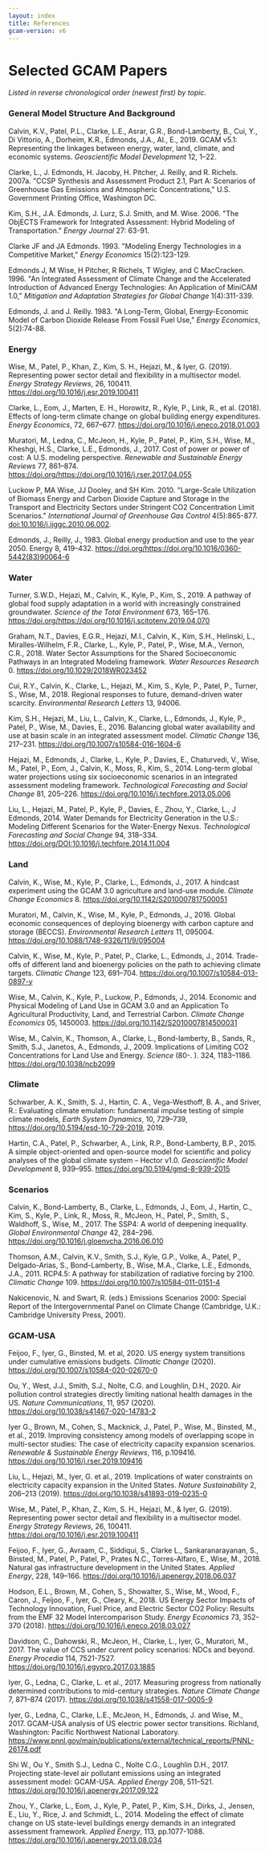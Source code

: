 ```yaml
---
layout: index
title: References
gcam-version: v6
---
```


**Selected GCAM Papers**
====================================

*Listed in reverse chronological order (newest first) by topic.*

### General Model Structure And Background

Calvin, K.V., Patel, P.L., Clarke, L.E., Asrar, G.R., Bond-Lamberty, B., Cui, Y., Di Vittorio, A., Dorheim, K.R., Edmonds, J.A., Al., E., 2019. GCAM v5.1: Representing the linkages between energy, water, land, climate, and economic systems. *Geoscientific Model Development* 12, 1–22.

Clarke, L., J. Edmonds, H. Jacoby, H. Pitcher, J. Reilly, and R. Richels. 2007a. "CCSP Synthesis and Assessment Product 2.1, Part A: Scenarios of Greenhouse Gas Emissions and Atmospheric Concentrations," U.S. Government Printing Office, Washington DC.

Kim, S.H., J.A. Edmonds, J. Lurz, S.J. Smith, and M. Wise. 2006. "The ObjECTS Framework for Integrated Assessment: Hybrid Modeling of Transportation." *Energy Journal* 27: 63-91.

Clarke JF and JA Edmonds. 1993. "Modeling Energy Technologies in a Competitive Market," *Energy Economics* 15(2):123-129.

Edmonds J, M Wise, H Pitcher, R Richels, T Wigley, and C MacCracken. 1996. "An Integrated Assessment of Climate Change and the Accelerated Introduction of Advanced Energy Technologies: An Application of MiniCAM 1.0," *Mitigation and Adaptation Strategies for Global Change* 1(4):311-339.

Edmonds, J. and J. Reilly. 1983. "A Long-Term, Global, Energy-Economic Model of Carbon Dioxide Release From Fossil Fuel Use," *Energy Economics*, 5(2):74-88.

### Energy

Wise, M., Patel, P., Khan, Z., Kim, S. H., Hejazi, M., & Iyer, G. (2019). Representing power sector detail and flexibility in a multisector model. *Energy Strategy Reviews*, 26, 100411. https://doi.org/10.1016/j.esr.2019.100411

Clarke, L., Eom, J., Marten, E. H., Horowitz, R., Kyle, P., Link, R., et al. (2018). Effects of long-term climate change on global building energy expenditures. *Energy Economics*, 72, 667–677. https://doi.org/10.1016/j.eneco.2018.01.003

Muratori, M., Ledna, C., McJeon, H., Kyle, P., Patel, P., Kim, S.H., Wise, M., Kheshgi, H.S., Clarke, L.E., Edmonds, J., 2017. Cost of power or power of cost: A U.S. modeling perspective. *Renewable and Sustainable Energy Reviews* 77, 861–874. https://doi.org/https://doi.org/10.1016/j.rser.2017.04.055

Luckow P, MA Wise, JJ Dooley, and SH Kim. 2010. "Large-Scale Utilization of Biomass Energy and Carbon Dioxide Capture and Storage in the Transport and Electricity Sectors under Stringent CO2 Concentration Limit Scenarios." *International Journal of Greenhouse Gas Control* 4(5):865-877. [doi:10.1016/j.ijggc.2010.06.002](http://dx.doi.org/10.1016/j.ijggc.2010.06.002).

Edmonds, J., Reilly, J., 1983. Global energy production and use to the year 2050. Energy 8, 419–432. https://doi.org/https://doi.org/10.1016/0360-5442(83)90064-6

### Water

Turner, S.W.D., Hejazi, M., Calvin, K., Kyle, P., Kim, S., 2019. A pathway of global food supply adaptation in a world with increasingly constrained groundwater. *Science of the Total Environment* 673, 165–176. https://doi.org/https://doi.org/10.1016/j.scitotenv.2019.04.070

Graham, N.T., Davies, E.G.R., Hejazi, M.I., Calvin, K., Kim, S.H., Helinski, L., Miralles-Wilhelm, F.R., Clarke, L., Kyle, P., Patel, P., Wise, M.A., Vernon, C.R., 2018. Water Sector Assumptions for the Shared Socioeconomic Pathways in an Integrated Modeling framework. *Water Resources Research* 0. https://doi.org/10.1029/2018WR023452

Cui, R.Y., Calvin, K., Clarke, L., Hejazi, M., Kim, S., Kyle, P., Patel, P., Turner, S., Wise, M., 2018. Regional responses to future, demand-driven water scarcity. *Environmental Research Letters* 13, 94006.

Kim, S.H., Hejazi, M., Liu, L., Calvin, K., Clarke, L., Edmonds, J., Kyle, P., Patel, P., Wise, M., Davies, E., 2016. Balancing global water availability and use at basin scale in an integrated assessment model. *Climatic Change*  136, 217–231. https://doi.org/10.1007/s10584-016-1604-6

Hejazi, M., Edmonds, J., Clarke, L., Kyle, P., Davies, E., Chaturvedi, V., Wise, M., Patel, P., Eom, J., Calvin, K., Moss, R., Kim, S., 2014. Long-term global water projections using six socioeconomic scenarios in an integrated assessment modeling framework. *Technological Forecasting and Social Change* 81, 205–226. https://doi.org/10.1016/j.techfore.2013.05.006

Liu, L., Hejazi, M., Patel, P., Kyle, P., Davies, E., Zhou, Y., Clarke, L., J Edmonds, 2014. Water Demands for Electricity Generation in the U.S.: Modeling Different Scenarios for the Water-Energy Nexus. *Technological Forecasting and Social Change* 94, 318–334. https://doi.org/DOI:10.1016/j.techfore.2014.11.004

### Land

Calvin, K., Wise, M., Kyle, P., Clarke, L., Edmonds, J., 2017. A hindcast experiment using the GCAM 3.0 agriculture and land-use module. *Climate Change Economics* 8. https://doi.org/10.1142/S2010007817500051

Muratori, M., Calvin, K., Wise, M., Kyle, P., Edmonds, J., 2016. Global economic consequences of deploying bioenergy with carbon capture and storage (BECCS). *Environmental Research Letters* 11, 095004. https://doi.org/10.1088/1748-9326/11/9/095004

Calvin, K., Wise, M., Kyle, P., Patel, P., Clarke, L., Edmonds, J., 2014. Trade-offs of different land and bioenergy policies on the path to achieving climate targets. *Climatic Change* 123, 691–704. https://doi.org/10.1007/s10584-013-0897-y

Wise, M., Calvin, K., Kyle, P., Luckow, P., Edmonds, J., 2014. Economic and Physical Modeling of Land Use in GCAM 3.0 and an Application To Agricultural Productivity, Land, and Terrestrial Carbon. *Climate Change Economics* 05, 1450003. https://doi.org/10.1142/S2010007814500031

Wise, M., Calvin, K., Thomson, A., Clarke, L., Bond-lamberty, B., Sands, R., Smith, S.J., Janetos, A., Edmonds, J., 2009. Implications of Limiting CO2 Concentrations for Land Use and Energy. *Science* (80-. ). 324, 1183–1186. https://doi.org/10.1038/ncb2099

### Climate

Schwarber, A. K., Smith, S. J., Hartin, C. A., Vega-Westhoff, B. A., and Sriver, R.: Evaluating climate emulation: fundamental impulse testing of simple climate models, *Earth System Dynamics*, 10, 729–739, https://doi.org/10.5194/esd-10-729-2019, 2019.

Hartin, C.A., Patel, P., Schwarber, A., Link, R.P., Bond-Lamberty, B.P., 2015. A simple object-oriented and open-source model for scientific and policy analyses of the global climate system – Hector v1.0. *Geoscientific Model Development* 8, 939–955. https://doi.org/10.5194/gmd-8-939-2015

### Scenarios

Calvin, K., Bond-Lamberty, B., Clarke, L., Edmonds, J., Eom, J., Hartin, C., Kim, S., Kyle, P., Link, R., Moss, R., McJeon, H., Patel, P., Smith, S., Waldhoff, S., Wise, M., 2017. The SSP4: A world of deepening inequality. *Global Environmental Change* 42, 284–296. https://doi.org/10.1016/j.gloenvcha.2016.06.010

Thomson, A.M., Calvin, K.V., Smith, S.J., Kyle, G.P., Volke, A., Patel, P., Delgado-Arias, S., Bond-Lamberty, B., Wise, M.A., Clarke, L.E., Edmonds, J.A., 2011. RCP4.5: A pathway for stabilization of radiative forcing by 2100. *Climatic Change* 109. https://doi.org/10.1007/s10584-011-0151-4

Nakicenovic, N. and Swart, R. (eds.) Emissions Scenarios 2000: Special Report of the Intergovernmental Panel on Climate Change (Cambridge, U.K.: Cambridge University Press, 2001).

### GCAM-USA

Feijoo, F., Iyer, G., Binsted, M. et al, 2020. US energy system transitions under cumulative emissions budgets. *Climatic Change* (2020). https://doi.org/10.1007/s10584-020-02670-0

Ou, Y., West, J.J., Smith, S.J., Nolte, C.G. and Loughlin, D.H., 2020. Air pollution control strategies directly limiting national health damages in the US. *Nature Communications*, 11, 957 (2020). https://doi.org/10.1038/s41467-020-14783-2

Iyer G., Brown, M., Cohen, S., Macknick, J., Patel, P., Wise, M., Binsted, M., et al., 2019. Improving consistency among models of overlapping scope in multi-sector studies: The case of electricity capacity expansion scenarios. *Renewable & Sustainable Energy Reviews*, 116, p.109416. https://doi.org/10.1016/j.rser.2019.109416

Liu, L., Hejazi, M., Iyer, G. et al., 2019. Implications of water constraints on electricity capacity expansion in the United States. *Nature Sustainability* 2, 206–213 (2019). https://doi.org/10.1038/s41893-019-0235-0

Wise, M., Patel, P., Khan, Z., Kim, S. H., Hejazi, M., & Iyer, G. (2019). Representing power sector detail and flexibility in a multisector model. *Energy Strategy Reviews*, 26, 100411. https://doi.org/10.1016/j.esr.2019.100411

Feijoo, F., Iyer, G., Avraam, C., Siddiqui, S., Clarke L., Sankaranarayanan, S., Binsted, M., Patel, P., Patel, P., Prates N.C., Torres-Alfaro, E., Wise, M., 2018. Natural gas infrastructure development in the United States. *Applied Energy*, 228, 149–166. https://doi.org/10.1016/j.apenergy.2018.06.037

Hodson, E.L., Brown, M., Cohen, S., Showalter, S., Wise, M., Wood, F., Caron, J., Feijoo, F., Iyer, G., Cleary, K., 2018. US Energy Sector Impacts of Technology Innovation, Fuel Price, and Electric Sector CO2 Policy: Results from the EMF 32 Model Intercomparison Study. *Energy Economics* 73, 352-370 (2018). https://doi.org/10.1016/j.eneco.2018.03.027

Davidson, C., Dahowski, R., McJeon, H., Clarke, L., Iyer, G., Muratori, M., 2017. The value of CCS under current policy scenarios: NDCs and beyond. *Energy Procedia* 114, 7521-7527. https://doi.org/10.1016/j.egypro.2017.03.1885

Iyer, G., Ledna, C., Clarke, L. et al., 2017. Measuring progress from nationally determined contributions to mid-century strategies. *Nature Climate Change* 7, 871–874 (2017). https://doi.org/10.1038/s41558-017-0005-9

Iyer, G., Ledna, C., Clarke, L.E., McJeon, H., Edmonds, J. and Wise, M., 2017. GCAM-USA analysis of US electric power sector transitions. Richland, Washington: Pacific Northwest National Laboratory. https://www.pnnl.gov/main/publications/external/technical_reports/PNNL-26174.pdf

Shi W., Ou Y., Smith S.J., Ledna C., Nolte C.G., Loughlin D.H., 2017. Projecting state-level air pollutant emissions using an integrated assessment model: GCAM-USA. *Applied Energy* 208, 511–521. https://doi.org/10.1016/j.apenergy.2017.09.122

Zhou, Y., Clarke, L., Eom, J., Kyle, P., Patel, P., Kim, S.H., Dirks, J., Jensen, E., Liu, Y., Rice, J. and Schmidt, L., 2014. Modeling the effect of climate change on US state-level buildings energy demands in an integrated assessment framework. *Applied Energy*, 113, pp.1077-1088. https://doi.org/10.1016/j.apenergy.2013.08.034
  
